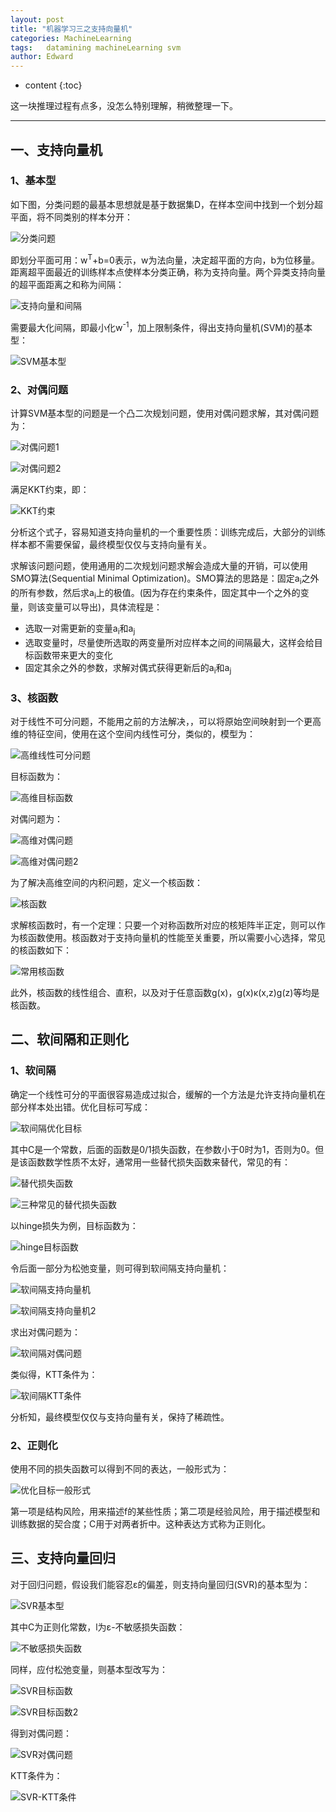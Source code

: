 ```yaml
---
layout: post
title: "机器学习三之支持向量机"
categories: MachineLearning
tags:   datamining machineLearning svm
author: Edward
---
```


* content
{:toc}

这一块推理过程有点多，没怎么特别理解，稍微整理一下。

--------------------

## 一、支持向量机

### 1、基本型

如下图，分类问题的最基本思想就是基于数据集D，在样本空间中找到一个划分超平面，将不同类别的样本分开：

![分类问题](https://raw.githubusercontent.com/isEdwardTang/Blog/gh-pages/images/svm-basic-problem.JPG)

即划分平面可用：w<sup>T</sup>+b=0表示，w为法向量，决定超平面的方向，b为位移量。距离超平面最近的训练样本点使样本分类正确，称为支持向量。两个异类支持向量的超平面距离之和称为间隔：

![支持向量和间隔](https://raw.githubusercontent.com/isEdwardTang/Blog/gh-pages/images/supportvector-margin.JPG)

需要最大化间隔，即最小化w<sup>-1</sup>，加上限制条件，得出支持向量机(SVM)的基本型：

![SVM基本型](https://raw.githubusercontent.com/isEdwardTang/Blog/gh-pages/images/svm-basic-model.JPG)
 
### 2、对偶问题

计算SVM基本型的问题是一个凸二次规划问题，使用对偶问题求解，其对偶问题为：

![对偶问题1](https://raw.githubusercontent.com/isEdwardTang/Blog/gh-pages/images/dual-problem-1.JPG)<br />

![对偶问题2](https://raw.githubusercontent.com/isEdwardTang/Blog/gh-pages/images/dual-problem-2.JPG)

满足KKT约束，即：

![KKT约束](https://raw.githubusercontent.com/isEdwardTang/Blog/gh-pages/images/KKT.JPG)

分析这个式子，容易知道支持向量机的一个重要性质：训练完成后，大部分的训练样本都不需要保留，最终模型仅仅与支持向量有关。

求解该问题问题，使用通用的二次规划问题求解会造成大量的开销，可以使用SMO算法(Sequential Minimal Optimization)。SMO算法的思路是：固定a<sub>i</sub>之外的所有参数，然后求a<sub>i</sub>上的极值。(因为存在约束条件，固定其中一个之外的变量，则该变量可以导出)，具体流程是：

- 选取一对需更新的变量a<sub>i</sub>和a<sub>j</sub>
- 选取变量时，尽量使所选取的两变量所对应样本之间的间隔最大，这样会给目标函数带来更大的变化
- 固定其余之外的参数，求解对偶式获得更新后的a<sub>i</sub>和a<sub>j</sub>

### 3、核函数

对于线性不可分问题，不能用之前的方法解决，，可以将原始空间映射到一个更高维的特征空间，使用在这个空间内线性可分，类似的，模型为：

![高维线性可分问题](https://raw.githubusercontent.com/isEdwardTang/Blog/gh-pages/images/kernel-model.JPG)

目标函数为：

![高维目标函数](https://raw.githubusercontent.com/isEdwardTang/Blog/gh-pages/images/kernel-target.JPG)

对偶问题为：

![高维对偶问题](https://raw.githubusercontent.com/isEdwardTang/Blog/gh-pages/images/kernel-dual-problem.JPG)<br />

![高维对偶问题2](https://raw.githubusercontent.com/isEdwardTang/Blog/gh-pages/images/kernel-dual-problem-2.JPG)

为了解决高维空间的内积问题，定义一个核函数：

![核函数](https://raw.githubusercontent.com/isEdwardTang/Blog/gh-pages/images/kernel-function.JPG)

求解核函数时，有一个定理：只要一个对称函数所对应的核矩阵半正定，则可以作为核函数使用。核函数对于支持向量机的性能至关重要，所以需要小心选择，常见的核函数如下：

![常用核函数](https://raw.githubusercontent.com/isEdwardTang/Blog/gh-pages/images/kernel-function-frequent.JPG)

此外，核函数的线性组合、直积，以及对于任意函数g(x)，g(x)&kappa;(x,z)g(z)等均是核函数。

## 二、软间隔和正则化

### 1、软间隔

确定一个线性可分的平面很容易造成过拟合，缓解的一个方法是允许支持向量机在部分样本处出错。优化目标可写成：

![软间隔优化目标](https://raw.githubusercontent.com/isEdwardTang/Blog/gh-pages/images/soft-margin-target.JPG)

其中C是一个常数，后面的函数是0/1损失函数，在参数小于0时为1，否则为0。但是该函数数学性质不太好，通常用一些替代损失函数来替代，常见的有：

![替代损失函数](https://raw.githubusercontent.com/isEdwardTang/Blog/gh-pages/images/surrogate-loss-function.JPG)<br />

![三种常见的替代损失函数](https://raw.githubusercontent.com/isEdwardTang/Blog/gh-pages/images/surrogate-loss-function-graph.JPG)

以hinge损失为例，目标函数为：

![hinge目标函数](https://raw.githubusercontent.com/isEdwardTang/Blog/gh-pages/images/hinge-target.JPG)

令后面一部分为松弛变量，则可得到软间隔支持向量机：

![软间隔支持向量机](https://raw.githubusercontent.com/isEdwardTang/Blog/gh-pages/images/soft-margin-svm.JPG)<br />

![软间隔支持向量机2](https://raw.githubusercontent.com/isEdwardTang/Blog/gh-pages/images/soft-margin-svm-2.JPG)

求出对偶问题为：

![软间隔对偶问题](https://raw.githubusercontent.com/isEdwardTang/Blog/gh-pages/images/soft-margin-dual-problem.JPG)

类似得，KTT条件为：

![软间隔KTT条件](https://raw.githubusercontent.com/isEdwardTang/Blog/gh-pages/images/soft-margin-ktt.JPG)

分析知，最终模型仅仅与支持向量有关，保持了稀疏性。

### 2、正则化

使用不同的损失函数可以得到不同的表达，一般形式为：

![优化目标一般形式](https://raw.githubusercontent.com/isEdwardTang/Blog/gh-pages/images/general-target.JPG)

第一项是结构风险，用来描述f的某些性质；第二项是经验风险，用于描述模型和训练数据的契合度；C用于对两者折中。这种表达方式称为正则化。

## 三、支持向量回归

对于回归问题，假设我们能容忍&epsilon;的偏差，则支持向量回归(SVR)的基本型为：

![SVR基本型](https://raw.githubusercontent.com/isEdwardTang/Blog/gh-pages/images/SVR-basic-model.JPG)

其中C为正则化常数，l为&epsilon;-不敏感损失函数：

![不敏感损失函数](https://raw.githubusercontent.com/isEdwardTang/Blog/gh-pages/images/SVR-intensitive-loss.JPG)

同样，应付松弛变量，则基本型改写为：

![SVR目标函数](https://raw.githubusercontent.com/isEdwardTang/Blog/gh-pages/images/SVR-target.JPG)<br />

![SVR目标函数2](https://raw.githubusercontent.com/isEdwardTang/Blog/gh-pages/images/SVR-target-2.JPG)

得到对偶问题：

![SVR对偶问题](https://raw.githubusercontent.com/isEdwardTang/Blog/gh-pages/images/SVR-dual-problem.JPG)

KTT条件为：

![SVR-KTT条件](https://raw.githubusercontent.com/isEdwardTang/Blog/gh-pages/images/SVR-KTT.JPG)


